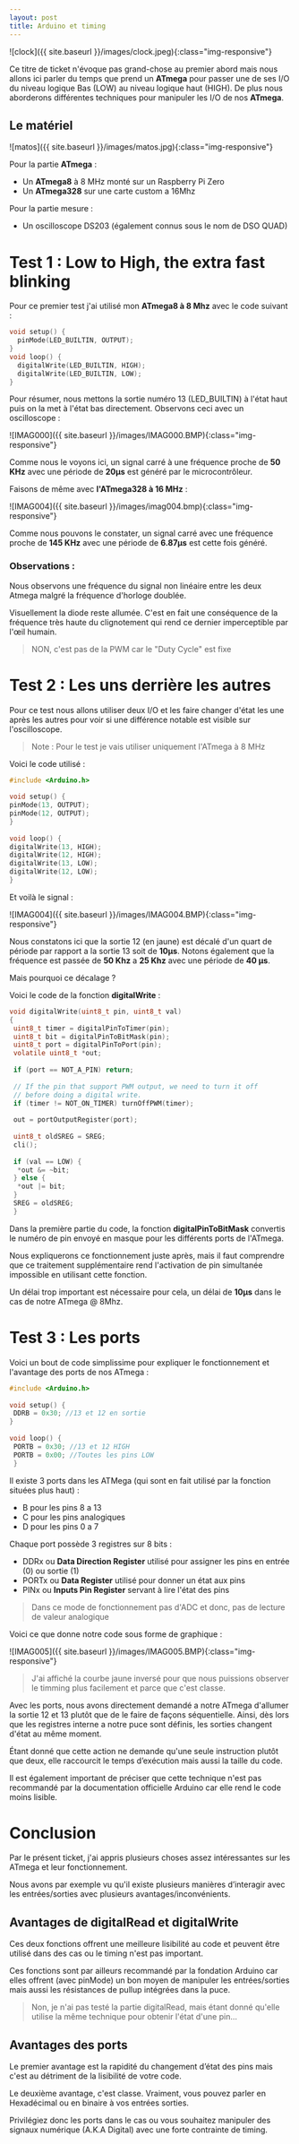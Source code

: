 ```yaml
---
layout: post
title: Arduino et timing 
---
```


![clock]({{ site.baseurl }}/images/clock.jpeg){:class="img-responsive"}



Ce titre de ticket n'évoque pas grand-chose au premier abord mais nous allons ici parler du temps que prend un **ATmega** pour passer une de ses I/O du niveau logique Bas (LOW) au niveau logique haut (HIGH).
De plus nous aborderons différentes techniques pour manipuler les I/O de nos **ATmega**. 

## Le matériel 

  ![matos]({{ site.baseurl }}/images/matos.jpg){:class="img-responsive"}

Pour la partie **ATmega** : 

- Un **ATmega8** à 8 MHz monté sur un Raspberry Pi Zero 
- Un **ATmega328** sur une carte custom a 16Mhz

Pour la partie mesure :

- Un oscilloscope DS203 (également connus sous le nom de DSO QUAD)

# Test 1 : Low to High, the extra fast blinking 

Pour ce premier test j'ai utilisé mon **ATmega8 à 8 Mhz** avec le code suivant : 

```c
void setup() {
  pinMode(LED_BUILTIN, OUTPUT);
}
void loop() {
  digitalWrite(LED_BUILTIN, HIGH);                         
  digitalWrite(LED_BUILTIN, LOW);    
}
```
Pour résumer, nous mettons la sortie numéro 13 (LED_BUILTIN) à l'état haut puis on la met à l'état bas directement.
Observons ceci avec un oscilloscope :

![IMAG000]({{ site.baseurl }}/images/IMAG000.BMP){:class="img-responsive"}

Comme nous le voyons ici, un signal carré à une fréquence proche de **50 KHz** avec une période de **20µs** est généré par le microcontrôleur. 

Faisons de même avec **l'ATmega328 à 16 MHz** :

![IMAG004]({{ site.baseurl }}/images/imag004.bmp){:class="img-responsive"}

Comme nous pouvons le constater,  un signal carré avec une fréquence proche de **145 KHz** avec une période de **6.87µs** est cette fois généré.

### Observations :

Nous observons une fréquence du signal non linéaire entre les deux Atmega malgré la fréquence d'horloge doublée.

Visuellement  la diode reste allumée. C'est en fait une conséquence de la fréquence  très haute du clignotement qui rend ce dernier imperceptible par l'œil humain.

> NON, c'est pas de la PWM car le "Duty Cycle" est fixe

# Test 2 : Les uns derrière les autres 

Pour ce test nous allons utiliser deux I/O et les faire changer d'état les une après les autres pour voir si une différence notable est visible sur l'oscilloscope. 

> Note : Pour le test je vais utiliser uniquement l'ATmega à 8 MHz 

Voici le code utilisé : 

```c
#include <Arduino.h>
     
void setup() {
pinMode(13, OUTPUT);
pinMode(12, OUTPUT);
}
     
void loop() {
digitalWrite(13, HIGH);
digitalWrite(12, HIGH);
digitalWrite(13, LOW);
digitalWrite(12, LOW);
}
```
Et voilà le signal :

  ![IMAG004]({{ site.baseurl }}/images/IMAG004.BMP){:class="img-responsive"}

Nous constatons ici que la sortie 12 (en jaune) est décalé d'un quart de période par rapport a la sortie 13 soit de **10µs**. Notons également que la fréquence est passée de **50 Khz** a **25 Khz** avec une période de **40 µs**. 

Mais pourquoi ce décalage ?  

Voici le code de la fonction **digitalWrite** : 

```c
void digitalWrite(uint8_t pin, uint8_t val)
{
 uint8_t timer = digitalPinToTimer(pin);
 uint8_t bit = digitalPinToBitMask(pin);
 uint8_t port = digitalPinToPort(pin);
 volatile uint8_t *out;
  
 if (port == NOT_A_PIN) return;
  
 // If the pin that support PWM output, we need to turn it off
 // before doing a digital write.
 if (timer != NOT_ON_TIMER) turnOffPWM(timer);
  
 out = portOutputRegister(port);
  
 uint8_t oldSREG = SREG;
 cli();
  
 if (val == LOW) {
  *out &= ~bit;
 } else {
  *out |= bit;
 }
 SREG = oldSREG;
 }
```

Dans la première partie du code, la fonction **digitalPinToBitMask** convertis le numéro de pin envoyé en masque pour les différents ports de l'ATmega.

Nous expliquerons ce fonctionnement juste après, mais il faut comprendre que ce traitement supplémentaire rend l'activation de pin simultanée impossible en utilisant cette fonction. 

Un délai trop important est nécessaire pour cela, un délai de **10µs** dans le cas de notre ATmega @ 8Mhz.

# Test 3 : Les ports 

Voici un bout de code simplissime pour expliquer le fonctionnement et l'avantage des ports de nos ATmega :

```c
#include <Arduino.h>
  
void setup() {
 DDRB = 0x30; //13 et 12 en sortie
}
  
void loop() {
 PORTB = 0x30; //13 et 12 HIGH
 PORTB = 0x00; //Toutes les pins LOW
 }
```

Il existe 3 ports dans les ATMega (qui sont en fait utilisé par la fonction situées plus haut) : 

- B pour les pins 8 a 13
- C pour les pins analogiques
- D pour les pins 0 a 7

Chaque port possède 3 registres sur 8 bits :

- DDRx ou **Data Direction Register** utilisé pour assigner les pins en entrée (0) ou sortie (1) 
- PORTx ou **Data Register** utilisé pour donner un état aux pins
- PINx ou **Inputs Pin Register** servant à lire l'état des pins 

> Dans ce mode de fonctionnement pas d'ADC et donc, pas de lecture de valeur analogique

Voici ce que donne notre code sous forme de graphique :

![IMAG005]({{ site.baseurl }}/images/IMAG005.BMP){:class="img-responsive"}

> J'ai affiché la courbe jaune inversé pour que nous puissions observer le timming plus facilement et parce que c'est classe.

Avec les ports, nous avons directement demandé a notre ATmega d'allumer la sortie 12 et 13 plutôt que de le faire de façons séquentielle.  Ainsi, dès lors que les registres interne a notre puce sont définis, les sorties changent d'état au même moment. 

Étant donné que cette action ne demande qu'une seule instruction plutôt que deux, elle raccourcit le temps d’exécution mais aussi la taille du code. 

Il est également important de préciser que cette technique n'est pas recommandé par la documentation officielle Arduino car elle rend le code moins lisible. 

# Conclusion 

Par le présent ticket, j'ai appris plusieurs choses assez intéressantes sur les ATmega et leur fonctionnement. 

Nous avons par exemple vu qu'il existe plusieurs manières d’interagir avec les entrées/sorties avec plusieurs avantages/inconvénients. 

## Avantages de digitalRead et digitalWrite

Ces deux fonctions offrent une meilleure lisibilité au code et peuvent être utilisé dans des cas ou le timing n'est pas important. 

Ces fonctions sont par ailleurs recommandé par la fondation Arduino car elles offrent (avec pinMode) un bon moyen de manipuler les entrées/sorties mais aussi les résistances de pullup intégrées dans la puce. 

> Non, je n'ai pas testé la partie digitalRead, mais étant donné qu'elle utilise la même technique pour obtenir l'état d'une pin... 

## Avantages des ports 

Le premier avantage est la rapidité du changement d’état des pins mais c'est au détriment de la lisibilité de votre code. 

Le deuxième avantage, c'est classe. Vraiment, vous pouvez parler en Hexadécimal ou en binaire à vos entrées sorties. 

Privilégiez donc les ports dans le cas ou vous souhaitez manipuler des signaux numérique (A.K.A Digital) avec une forte contrainte de timing. 
